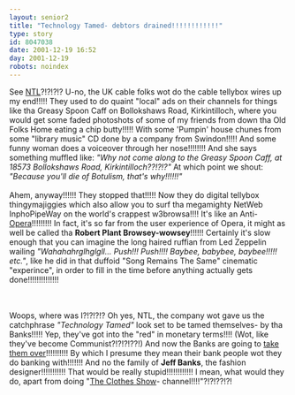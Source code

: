 ```yaml
---
layout: senior2
title: "Technology Tamed- debtors drained!!!!!!!!!!!!"
type: story
id: 8047038
date: 2001-12-19 16:52
day: 2001-12-19
robots: noindex
---
```

See <a href="http://www.ntl.co.uk/" title="Hello NTL peeps!!!!">NTL</a>?!?!?!? U-no, the UK cable folks wot do the cable tellybox wires up my end!!!!! They used to do quaint "local" ads on their channels for things like tha Greasy Spoon Caff on Bollokshaws Road,  Kirkintilloch, where you would get some faded photoshots of some of my friends from down tha Old Folks Home eating a chip butty!!!!! With some 'Pumpin' house chunes from some "library music" CD done by a company from Swindon!!!!! And some funny woman does a voiceover through her nose!!!!!!!! And she says something muffled like: <i>"Why not come along to the Greasy Spoon Caff, at 18573  Bollokshaws Road,  Kirkintilloch??!?!?"</i> At which point we shout: <i>"Because you'll die of Botulism, that's why!!!!!!"</i> <br/> <br/>Ahem, anyway!!!!!! They stopped that!!!!! Now they do digital tellybox thingymajiggies which also allow you to surf tha megamighty NetWeb InphoPipeWay on the world's crappest w3browsa!!!! It's like an Anti-<a href="http://www.opera.com/" title="Downloaddy Opera browsey-wowsey el pronto!!!! Like, now!!!!">Opera</a>!!!!!!!!! In fact, it's so far from the user experience of Opera, it might as well be called tha <b>Robert Plant Browsey-wowsey</b>!!!!!! Certainly it's slow enough that you can imagine the long haired ruffian from Led Zeppelin wailing <i>"Wahahahrglhglgll... Push!!! Push!!!! Baybee, babybee, baybee!!!!! etc."</i>, like he did in that duffoid "Song Remains The Same" cinematic "experince", in order to fill in the time before anything actually gets done!!!!!!!!!!!!!!<br/> <br/>Woops, where was I?!?!?!? Oh yes, NTL, the company wot gave us the catchphrase <i>"Technology Tamed"</i> look set to be tamed themselves- by tha Banks!!!!! Yep, they've got into the "red" in monetary terms!!!! (Wot, like they've become Communist?!?!?!??!) And now the Banks are going to <a href="http://media.guardian.co.uk/broadcast/story/0,7493,620042,00.html" title="Honestly!!!!! Look, it says so in the Guardian Media section, so it must be true!!!!!!!">take them over</a>!!!!!!!!!! By which I presume they mean their bank people wot they do banking with!!!!!!! And no the family of <b>Jeff Banks</b>, the fashion designer!!!!!!!!!!! That would be really stupid!!!!!!!!!!!! I mean, what would they do, apart from doing "<a href="http://www.clotheshow2001.com/" title="Crikey!!!! It would help if they were actually *wearing* them!!!!!!">The Clothes Show</a>- channel!!!!"?!?!??!?!
